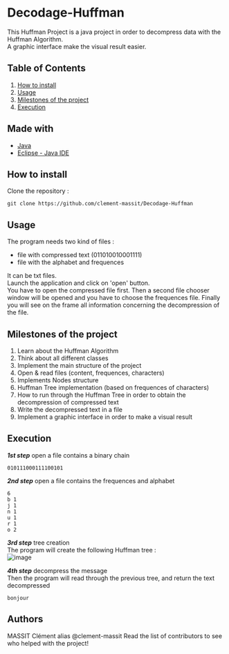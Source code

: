 # Decodage-Huffman  
This Huffman Project is a java project in order to decompress data with the Huffman Algorithm.  
A graphic interface make the visual result easier.  

## Table of Contents
1. [How to install](#How-to-install)  
2. [Usage](#Usage)  
3. [Milestones of the project](#Milestones-of-the-project)  
4. [Execution](#Execution)  

## Made with  
* [Java](https://www.java.com/fr)  
* [Eclipse - Java IDE](https://www.eclipse.org)

## How to install  
Clone the repository : 
```
git clone https://github.com/clement-massit/Decodage-Huffman
```  

## Usage
The program needs two kind of files : 
* file with compressed text (011010010001111)
* file with the alphabet and frequences  
  
  
It can be txt files.  
Launch the application and click on 'open' button.  
You have to open the compressed file first. Then a second file chooser window will be opened and you have to choose the frequences file.
Finally you will see on the frame all information concerning the decompression of the file. 

## Milestones of the project  
1. Learn about the Huffman Algorithm
2. Think about all different classes
3. Implement the main structure of the project
4. Open & read files (content, frequences, characters)
5. Implements Nodes structure
6. Huffman Tree implementation (based on frequences of characters)
7. How to run through the Huffman Tree in order to obtain the decompression of compressed text
8. Write the decompressed text in a file 
9. Implement a graphic interface in order to make a visual result  

## Execution  
__*1st step*__ open a file contains a binary chain  
```
010111000111100101
```

__*2nd step*__ open a file contains the frequences and alphabet  
```
6
b 1
j 1
n 1
u 1
r 1
o 2
```
__*3rd step*__ tree creation   
The program will create the following Huffman tree :  
![image](https://user-images.githubusercontent.com/72502592/121139006-934db800-c838-11eb-8d80-5ff602e2bd44.png)  

__*4th step*__ decompress the message  
Then the program will read through the previous tree, and return the text decompressed 
```
bonjour
```  
## Authors
MASSIT Clément alias @clement-massit
Read the list of contributors to see who helped with the project!


